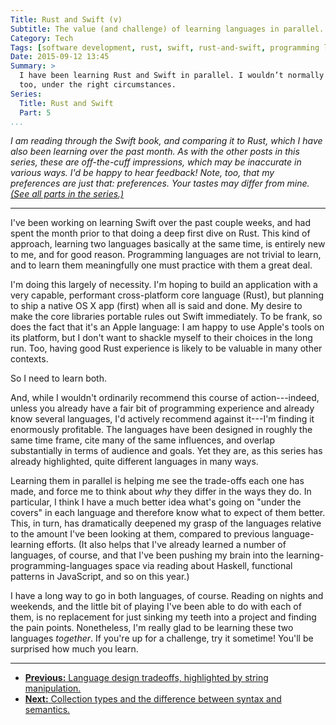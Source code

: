 ```yaml
---
Title: Rust and Swift (v)
Subtitle: The value (and challenge) of learning languages in parallel.
Category: Tech
Tags: [software development, rust, swift, rust-and-swift, programming languages]
Date: 2015-09-12 13:45
Summary: >
  I have been learning Rust and Swift in parallel. I wouldn’t normally recommend this course of action, but I’m finding it enormously profitable. You might,
  too, under the right circumstances.
Series:
  Title: Rust and Swift
  Part: 5
...
```


<i class="editorial">I am reading through the Swift book, and comparing it to Rust, which I have also been learning over the past month. As with the other posts in this series, these are off-the-cuff impressions, which may be inaccurate in various ways. I'd be happy to hear feedback! Note, too, that my preferences are just that: preferences. Your tastes may differ from mine. [(See all parts in the series.)][series]</i>

[series]: /rust-and-swift.html

---

I've been working on learning Swift over the past couple weeks, and had spent the month prior to that doing a deep first dive on Rust. This kind of approach, learning two languages basically at the same time, is entirely new to me, and for good reason. Programming languages are not trivial to learn, and to learn them meaningfully one must practice with them a great deal.

I'm doing this largely of necessity. I'm hoping to build an application with a very capable, performant cross-platform core language (Rust), but planning to ship a native OS X app (first) when all is said and done. My desire to make the core libraries portable rules out Swift immediately. To be frank, so does the fact that it's an Apple language: I am happy to use Apple's tools on its platform, but I don't want to shackle myself to their choices in the long run. Too, having good Rust experience is likely to be valuable in many other contexts.

So I need to learn both.

And, while I wouldn't ordinarily recommend this course of action---indeed, unless you already have a fair bit of programming experience and already know several languages, I'd actively recommend against it---I'm finding it enormously profitable. The languages have been designed in roughly the same time frame, cite many of the same influences, and overlap substantially in terms of audience and goals. Yet they are, as this series has already highlighted, quite different languages in many ways.

Learning them in parallel is helping me see the trade-offs each one has made, and force me to think about *why* they differ in the ways they do. In particular, I think I have a much better idea what's going on "under the covers" in each language and therefore know what to expect of them better. This, in turn, has dramatically deepened my grasp of the languages relative to the amount I've been looking at them, compared to previous language-learning efforts. (It also helps that I've already learned a number of languages, of course, and that I've been pushing my brain into the learning-programming-languages space via reading about Haskell, functional patterns in JavaScript, and so on this year.)

I have a long way to go in both languages, of course. Reading on nights and weekends, and the little bit of playing I've been able to do with each of them, is no replacement for just sinking my teeth into a project and finding the pain points. Nonetheless, I'm really glad to be learning these two languages *together*. If you're up for a challenge, try it sometime! You'll be surprised how much you learn.

---

  - [**Previous:** Language design tradeoffs, highlighted by string manipulation.][4]
  - [**Next:** Collection types and the difference between syntax and semantics.][6]


[4]: http://v4.chriskrycho.com/2015/rust-and-swift-iv.html
[6]: http://v4.chriskrycho.com/2015/rust-and-swift-vi.html
